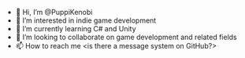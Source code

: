 - 👋 Hi, I’m @PuppiKenobi
- 👀 I’m interested in indie game development
- 🌱 I’m currently learning C# and Unity
- 💞️ I’m looking to collaborate on game development and related fields
- 📫 How to reach me <is there a message system on GitHub?>

<!---
PuppiKenobi/PuppiKenobi is a ✨ special ✨ repository because its `README.md` (this file) appears on your GitHub profile.
You can click the Preview link to take a look at your changes.
--->
